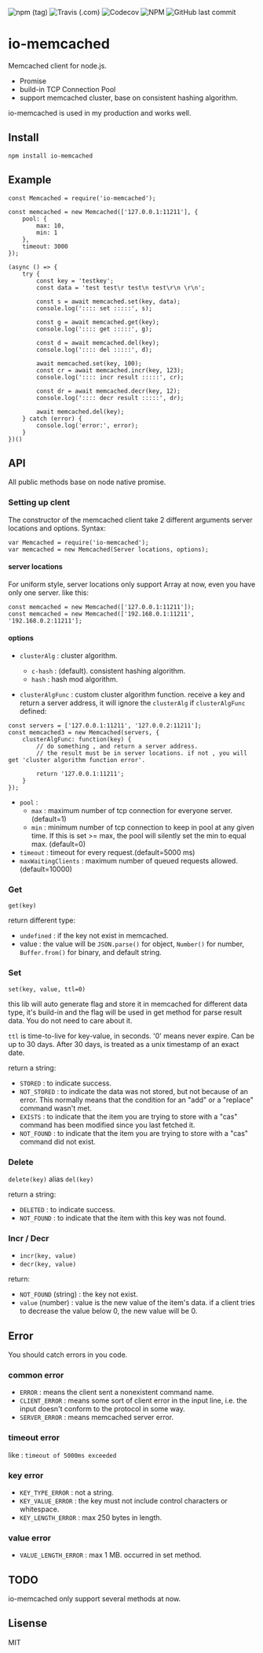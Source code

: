 ![npm (tag)](https://img.shields.io/npm/v/io-memcached/latest) ![Travis (.com)](https://img.shields.io/travis/com/rifewang/io-memcached) ![Codecov](https://img.shields.io/codecov/c/github/rifewang/io-memcached) ![NPM](https://img.shields.io/npm/l/io-memcached) ![GitHub last commit](https://img.shields.io/github/last-commit/rifewang/io-memcached)
# io-memcached
Memcached client for node.js.
-  Promise
- build-in TCP Connection Pool
- support memcached cluster, base on consistent hashing algorithm.

io-memcached is used in my production and works well.

## Install
```
npm install io-memcached
```

## Example
```
const Memcached = require('io-memcached');

const memcached = new Memcached(['127.0.0.1:11211'], {
    pool: {
        max: 10,
        min: 1
    },
    timeout: 3000
});

(async () => {
    try {
        const key = 'testkey';
        const data = 'test test\r test\n test\r\n \r\n';

        const s = await memcached.set(key, data);
        console.log(':::: set :::::', s);

        const g = await memcached.get(key);
        console.log(':::: get :::::', g);

        const d = await memcached.del(key);
        console.log(':::: del :::::', d);

        await memcached.set(key, 100);
        const cr = await memcached.incr(key, 123);
        console.log(':::: incr result :::::', cr);

        const dr = await memcached.decr(key, 12);
        console.log(':::: decr result :::::', dr);

        await memcached.del(key);
    } catch (error) {
        console.log('error:', error);
    }
})()
```

## API
All public methods base on node native promise.

### Setting up clent
The constructor of the memcached client take 2 different arguments server locations and options. Syntax:
```
var Memcached = require('io-memcached');
var memcached = new Memcached(Server locations, options);
```

#### server locations
For uniform style, server locations only support Array at now, even you have only one server. like this:
```
const memcached = new Memcached(['127.0.0.1:11211']);
const memcached = new Memcached(['192.168.0.1:11211', '192.168.0.2:11211'];
```

#### options
- `clusterAlg` : cluster algorithm.
    - `c-hash` : (default). consistent hashing algorithm.
    - `hash`   : hash mod algorithm.

- `clusterAlgFunc` : custom cluster algorithm function. receive a key and return a server address, it will ignore the `clusterAlg` if `clusterAlgFunc` defined:
```
const servers = ['127.0.0.1:11211', '127.0.0.2:11211'];
const memcached3 = new Memcached(servers, {
    clusterAlgFunc: function(key) {
        // do something , and return a server address.
        // the result must be in server locations. if not , you will get 'cluster algorithm function error'.

        return '127.0.0.1:11211';
    }
});
```

- `pool` :
    - `max` : maximum number of tcp connection for everyone server. (default=1)
    - `min` : minimum number of tcp connection to keep in pool at any given time. If this is set >= max, the pool will silently set the min to equal max. (default=0)
- `timeout` : timeout for every request.(default=5000 ms)
- `maxWaitingClients` : maximum number of queued requests allowed.(default=10000)

### Get
`get(key)`

return different type:
- `undefined` : if the key not exist in memcached.
- value : the value will be `JSON.parse()` for object, `Number()` for number, `Buffer.from()` for binary, and default string.

### Set
`set(key, value, ttl=0)`

this lib will auto generate flag and store it in memcached for different data type, it's build-in and the flag will be used in get method for parse result data. You do not need to care about it.

`ttl` is time-to-live for key-value, in seconds. '0' means never expire. Can be up to 30 days. After 30 days, is treated as a unix timestamp of an exact date.

return a string:
- `STORED` : to indicate success.
- `NOT_STORED` : to indicate the data was not stored, but not because of an error. This normally means that the condition for an "add" or a "replace" command wasn't met.
- `EXISTS` : to indicate that the item you are trying to store with a "cas" command has been modified since you last fetched it.
- `NOT_FOUND` : to indicate that the item you are trying to store with a "cas" command did not exist.

### Delete
`delete(key)` alias `del(key)`

return a string:
- `DELETED` : to indicate success.
- `NOT_FOUND` : to indicate that the item with this key was not found.

### Incr / Decr
- `incr(key, value)`
- `decr(key, value)`

return:
- `NOT_FOUND` (string) : the key not exist.
- `value` (number) : value is the new value of the item's data. if a client tries
to decrease the value below 0, the new value will be 0.

## Error
You should catch errors in you code.

### common error
- `ERROR` : means the client sent a nonexistent command name.
- `CLIENT_ERROR` : means some sort of client error in the input line, i.e. the input doesn't conform to the protocol in some way.
- `SERVER_ERROR` : means memcached server error.

### timeout error
like : `timeout of 5000ms exceeded`

### key error
- `KEY_TYPE_ERROR` : not a string.
- `KEY_VALUE_ERROR` : the key must not include control characters or whitespace.
- `KEY_LENGTH_ERROR` : max 250 bytes in length.

### value error
- `VALUE_LENGTH_ERROR` : max 1 MB. occurred in set method.

## TODO
io-memcached only support several methods at now.


## Lisense
MIT